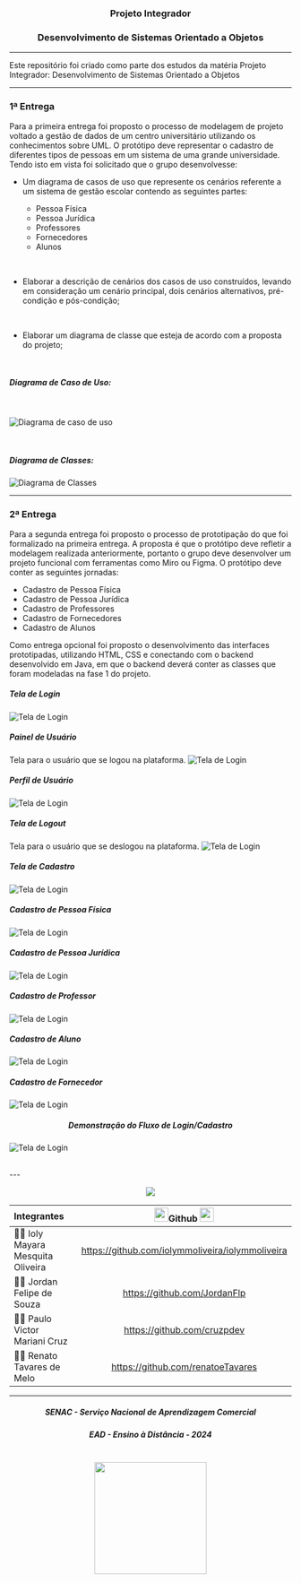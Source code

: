 ### <center>Projeto Integrador</center>
### <center>Desenvolvimento de Sistemas Orientado a Objetos</center>

---

Este repositório foi criado como parte dos estudos da matéria Projeto Integrador: Desenvolvimento de Sistemas Orientado a Objetos

---

### 1ª Entrega

Para a primeira entrega foi proposto o processo de modelagem de projeto voltado a gestão de dados de um centro universitário utilizando os conhecimentos sobre UML. O protótipo deve representar o cadastro de diferentes tipos de pessoas em um sistema de uma grande universidade. Tendo isto em vista foi solicitado que o grupo desenvolvesse:

- Um diagrama de casos de uso que represente os cenários referente a um sistema de gestão escolar contendo as seguintes partes:

  - Pessoa Física
  - Pessoa Jurídica
  - Professores
  - Fornecedores 
  - Alunos
<br>

- Elaborar a descrição de cenários dos casos de uso construídos, levando em consideração um cenário principal, dois cenários alternativos, pré-condição e pós-condição;
<br>

- Elaborar um diagrama de classe que esteja de acordo com a proposta do projeto;
<br>

##### Diagrama de Caso de Uso:
<br>

![Diagrama de caso de uso](assets/images/caso_de_uso.jpg)

<br>


##### Diagrama de Classes:

![Diagrama de Classes](assets/images/Diagrama_de_classe.jpg)

---

### 2ª Entrega

Para a segunda entrega foi proposto o processo de prototipação do que foi formalizado na primeira entrega. A proposta é que o protótipo deve refletir a modelagem realizada anteriormente, portanto o grupo deve desenvolver um projeto funcional com ferramentas como Miro ou Figma. O protótipo deve conter as seguintes jornadas:

  - Cadastro de Pessoa Física
  - Cadastro de Pessoa Jurídica
  - Cadastro de Professores
  - Cadastro de Fornecedores 
  - Cadastro de Alunos

Como entrega opcional foi proposto o desenvolvimento das interfaces prototipadas, utilizando HTML, CSS e conectando com o backend desenvolvido em Java, em que o backend  deverá conter as classes que foram modeladas na fase 1 do projeto.
<br>

##### Tela de Login

![Tela de Login](assets/images/login.png)
<br>

##### Painel de Usuário 
Tela para o usuário que se logou na plataforma.
![Tela de Login](assets/images/dashboard.png)
<br>

##### Perfil de Usuário 
![Tela de Login](assets/images/profile.png)
<br>

##### Tela de Logout
Tela para o usuário que se deslogou na plataforma.
![Tela de Login](assets/images/logout.png)
<br>

##### Tela de Cadastro
![Tela de Login](assets/images/signup.png)
<br>

##### Cadastro de Pessoa Física
![Tela de Login](assets/images/signup_pf_pf.png)
<br>

##### Cadastro de Pessoa Jurídica
![Tela de Login](assets/images/signup_pj_pj.png)
<br>

##### Cadastro de Professor
![Tela de Login](assets/images/signup_pf_professor.png)
<br>

##### Cadastro de Aluno
![Tela de Login](assets/images/signup_pf_aluno.png)
<br>

##### Cadastro de Fornecedor
![Tela de Login](assets/images/signup_pj_fornecedor.png)
<br>

##### <center>Demonstração do Fluxo de Login/Cadastro</center>

![Tela de Login](assets/videos/fluxo.gif)

<br>
---

<!-- SVG por DenverCoder1 - https://github.com/DenverCoder1/readme-typing-svg -->
<p align="center">
  <a href="https://github.com/DenverCoder1/readme-typing-svg">
  <img src="https://readme-typing-svg.herokuapp.com?lines=Análise+e+Desenvolvimento+de+Sistemas&center=false&width=640&height=45"></a>
</p>

Integrantes | <img src="./assets/images/github.gif" width="25">Github <img src="https://user-images.githubusercontent.com/74038190/212257468-1e9a91f1-b626-4baa-b15d-5c385dfa7ed2.gif" width="25">
:---------- | :-----: 
:woman_technologist: Ioly Mayara Mesquita Oliveira | <a>https://github.com/iolymmoliveira/iolymmoliveira</a> 
:man_technologist: Jordan Felipe de Souza | <a>https://github.com/JordanFlp</a> 
:man_technologist: Paulo Victor Mariani Cruz | <a>https://github.com/cruzpdev</a> 
:man_technologist: Renato Tavares de Melo | <a>https://github.com/renatoeTavares</a> 

---

##### <center>SENAC - Serviço Nacional de Aprendizagem Comercial</center>

##### <center>EAD - Ensino à Distância - 2024</center>

<br>

<div align="center">
  <img src="./assets/images/logo_senac.png" width="200">
</div>
